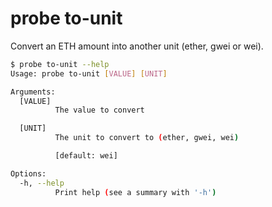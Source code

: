 # probe to-unit

Convert an ETH amount into another unit (ether, gwei or wei).

```bash
$ probe to-unit --help
Usage: probe to-unit [VALUE] [UNIT]

Arguments:
  [VALUE]
          The value to convert

  [UNIT]
          The unit to convert to (ether, gwei, wei)

          [default: wei]

Options:
  -h, --help
          Print help (see a summary with '-h')
```
